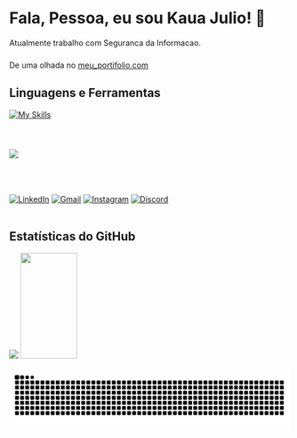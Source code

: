 # Fala, Pessoa, eu sou Kaua Julio! 👋
Atualmente trabalho com Seguranca da Informacao.
###
De uma olhada no [meu_portifolio.com](https://kauajulio.github.io/portfolio-kj/)

## Linguagens e Ferramentas
[![My Skills](https://skillicons.dev/icons?i=js,html,css,py,linux,git)](https://github.com/levi985)
 <div style="flex-basis: 48%;">
      <br> 

###
<p>
<img src="https://media3.giphy.com/media/v1.Y2lkPTc5MGI3NjExMndqaXFheWt0MnV5b3E2bWwwMTMyZzM2ZjA3cHQ2d2s3aXdkOHdrZyZlcD12MV9pbnRlcm5hbF9naWZfYnlfaWQmY3Q9Zw/jTNG3RF6EwbkpD4LZx/giphy.gif" width="500">
 </p>
<br><br>

[![LinkedIn](https://img.shields.io/badge/LinkedIn-0077B5?style=for-the-badge&logo=linkedin&logoColor=white)](https://www.linkedin.com/in/kauã-julio14/)  <!-- Substitua com o link real -->
[![Gmail](https://img.shields.io/badge/Gmail-D14836?style=for-the-badge&logo=gmail&logoColor=white)](kauajulio1724@gmail.com)
[![Instagram](https://img.shields.io/badge/Instagram-E4405F?style=for-the-badge&logo=instagram&logoColor=white)](https://www.instagram.com/ikauaz/)
[![Discord](https://img.shields.io/badge/Discord-7289DA?style=for-the-badge&logo=discord&logoColor=white)](https://discord.gg/j6uhHbV3mf)
<br><br>


## Estatísticas do GitHub

<img width="45%" src="https://github-readme-stats.vercel.app/api?username=KauaJulio&show_icons=true&theme=transparent">
<img width="45%" height="190" src="https://github-readme-stats.vercel.app/api/top-langs/?username=KauaJulio&layout=compact&theme=transparent">
<br><br>


<picture align="center">
  <source media="(prefers-color-scheme: dark)" srcset="https://raw.githubusercontent.com/levi985/levi985/output/github-contribution-grid-snake-dark.svg">
  <source media="(prefers-color-scheme: light)" srcset="https://raw.githubusercontent.com/levi985/levi985/output/github-contribution-grid-snake-dark.svg">
  <img align="center" alt="github contribution grid snake animation" src="https://raw.githubusercontent.com/levi985/levi985/output/github-contribution-grid-snake.svg">
</picture>
<br><br>

